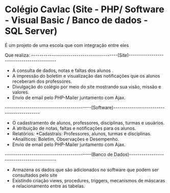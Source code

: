 # Colégio Cavlac (Site - PHP/ Software - Visual Basic / Banco de dados - SQL Server)

É um projeto de uma escola que com integração entre eles

Que realiza:
------------------------------------------(Site)------------------------------------------
- A consulta de dados, notas e faltas dos alunos .
- A impressão do boletim e visualização das notificações que os alunos receberam dos professores.
- Divulgação do colégio por meio do site mostrando sua visão, missão e valores.
- Envio de email pelo PHP-Mailer juntamento com Ajax.

------------------------------------------(Software)------------------------------------------
- O cadastramento de alunos, professores, disciplinas, turmas e usuários.
- A atribuição de notas, faltas e notificações para os alunos.
- Relatórios:
	*Cadastrais: Professores, alunos, turmas e disciplinas.
	*Analíticos: Boletim, Observações e Desempenho.
- Envio de email pelo PHP-Mailer juntamento com Ajax.

------------------------------------------(Banco de Dados)------------------------------------------
- Armazena os dados que são adicionados no software que podem ser consultados pelo site
- Existindo criação views, procedures, triggers, mecanismos de máscaras e relacionamento entre as tabelas.

